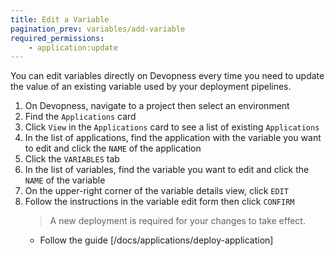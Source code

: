 ```yaml
---
title: Edit a Variable
pagination_prev: variables/add-variable
required_permissions:
    - application:update
---
```


You can edit variables directly on Devopness every time you need to update the value of an existing variable used by your deployment pipelines.

1. On Devopness, navigate to a project then select an environment
1. Find the `Applications` card
1. Click `View` in the `Applications` card to see a list of existing `Applications`
1. In the list of applications, find the application with the variable you want to edit and click the `NAME` of the application
1. Click the `VARIABLES` tab
1. In the list of variables, find the variable you want to edit and click the `NAME` of the variable
1. On the upper-right corner of the variable details view, click `EDIT`
1. Follow the instructions in the variable edit form then click `CONFIRM`
    > A new deployment is required for your changes to take effect.
      - Follow the guide [/docs/applications/deploy-application]
